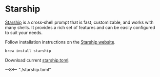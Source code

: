 # Starship

[Starship](https://starship.rs/) is a cross-shell prompt that is fast, customizable, and works with many shells. It provides a rich set of features and can be easily configured to suit your needs.

Follow installation instructions on the [Starship website](https://starship.rs/).

```bash
brew install starship
```

Download current [starship.toml](./starship.toml).

--8<-- "./starship.toml"
